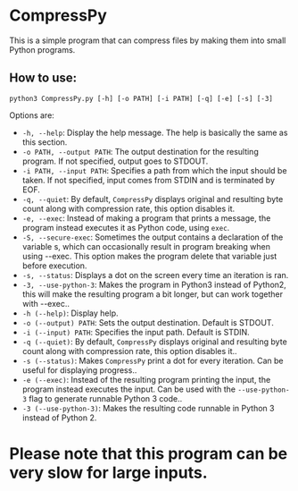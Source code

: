 
# CompressPy

This is a simple program that can compress files by making them into small Python programs.


## How to use:

    python3 CompressPy.py [-h] [-o PATH] [-i PATH] [-q] [-e] [-s] [-3]

Options are:

* `-h, --help`: Display the help message. The help is basically the same as this section.
* `-o PATH, --output PATH`: The output destination for the resulting program. If not specified, output goes to STDOUT.
* `-i PATH, --input PATH`: Specifies a path from which the input should be taken.  If not specified, input comes from STDIN and is terminated by EOF.
* `-q, --quiet`: By default, `CompressPy` displays original and resulting byte count along with compression rate, this option disables it.
* `-e, --exec`: Instead of making a program that prints a message, the program instead executes it as Python code, using `exec`.
* `-S, --secure-exec`: Sometimes the output contains a declaration of the variable s, which can occasionally result in program breaking when using --exec. This option makes the program delete that variable just before execution.
* `-s, --status`: Displays a dot on the screen every time an iteration is ran.
* `-3, --use-python-3`: Makes the program in Python3 instead of Python2, this will make the resulting program a bit longer, but can work together with --exec..
* `-h (--help)`: Display help.
* `-o (--output) PATH`: Sets the output destination. Default is STDOUT.
* `-i (--input) PATH`: Specifies the input path. Default is STDIN.
* `-q (--quiet)`: By default, `CompressPy` displays original and resulting byte count along with compression rate, this option disables it..
* `-s (--status)`: Makes `CompressPy` print a dot for every iteration. Can be useful for displaying progress..
* `-e (--exec)`: Instead of the resulting program printing the input, the program instead executes the input. Can be used with the `--use-python-3` flag to generate runnable Python 3 code..
* `-3 (--use-python-3)`: Makes the resulting code runnable in Python 3 instead of Python 2.

# Please note that this program can be very slow for large inputs.
